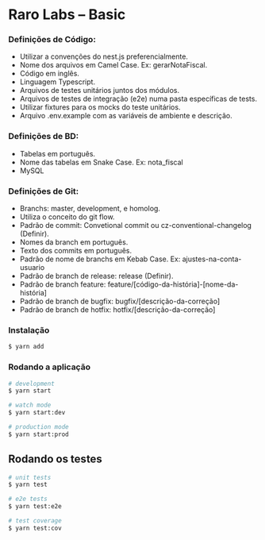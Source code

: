# Raro Labs – Basic

### Definições de Código:

- Utilizar a convenções do nest.js preferencialmente.
- Nome dos arquivos em Camel Case. Ex: gerarNotaFiscal.
- Código em inglês.
- Linguagem Typescript.
- Arquivos de testes unitários juntos dos módulos.
- Arquivos de testes de integração (e2e) numa pasta específicas de tests.
- Utilizar fixtures para os mocks do teste unitários.
- Arquivo .env.example com as variáveis de ambiente e descrição.


### Definições de BD: 

- Tabelas em português.
- Nome das tabelas em Snake Case. Ex: nota_fiscal
- MySQL

### Definições de Git:

- Branchs: master, development, e homolog.
- Utiliza o conceito do git flow.
- Padrão de commit: Convetional commit ou cz-conventional-changelog (Definir).
- Nomes da branch em português.
- Texto dos commits em português. 
- Padrão de nome de branchs em Kebab Case. Ex: ajustes-na-conta-usuario
- Padrão de branch de release: release (Definir).
- Padrão de branch feature: feature/[código-da-história]-[nome-da-história]
- Padrão de branch de bugfix: bugfix/[descrição-da-correção]
- Padrão de branch de hotfix: hotfix/[descrição-da-correção]


### Instalação

```bash
$ yarn add
```

### Rodando a aplicação

```bash
# development
$ yarn start

# watch mode
$ yarn start:dev

# production mode
$ yarn start:prod
```

## Rodando os testes

```bash
# unit tests
$ yarn test

# e2e tests
$ yarn test:e2e

# test coverage
$ yarn test:cov
```